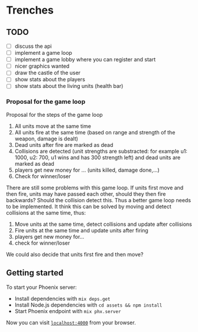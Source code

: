 # Trenches

## TODO

* [ ] discuss the api
* [ ] implement a game loop
* [ ] implement a game lobby where you can register and start
* [ ] nicer graphics wanted
* [ ] draw the castle of the user
* [ ] show stats about the players
* [ ] show stats about the living units (health bar)

### Proposal for the game loop

Proposal for the steps of the game loop

1. All units move at the same time
2. All units fire at the same time (based on range and strength of the weapon, damage is dealt)
3. Dead units after fire are marked as dead
4. Collisions are detected (unit strengths are substracted: for example u1: 1000, u2: 700, u1 wins and has 300 strength left) and dead units are marked as dead
5. players get new money for ... (units killed, damage done,...)
6. Check for winner/loser

There are still some problems with this game loop. If units first move and then fire, units may have passed each other, should they then fire backwards? Should the collision detect this. Thus a better game loop needs to be implemented. It think this can be solved by moving and detect collisions at the same time, thus:

1. Move units at the same time, detect collisions and update after collisions
2. Fire units at the same time and update units after firing
3. players get new money for...
4. check for winner/loser

We could also decide that units first fire and then move?

## Getting started

To start your Phoenix server:

  * Install dependencies with `mix deps.get`
  * Install Node.js dependencies with `cd assets && npm install`
  * Start Phoenix endpoint with `mix phx.server`

Now you can visit [`localhost:4000`](http://localhost:4000) from your browser.